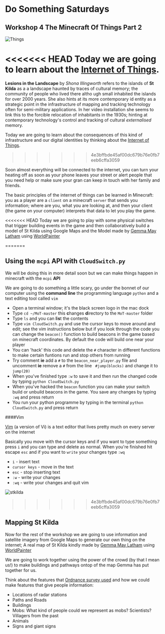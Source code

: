 # Do Something Saturdays

## Workshop 4 The Minecraft Of Things Part 2

![Things](http://36.media.tumblr.com/ab3d03e2a3ee6432030c4bbe6e943658/tumblr_n3vrhu2RYX1tytl75o1_500.jpg)

<<<<<<< HEAD
Today we are going to learn about the [Internet of Things](https://en.wikipedia.org/wiki/Internet_of_Things).
=======
**Lesions in the Landscape** by *Shona Illingworth* refers to the islands of **St Kilda** as a a landscape haunted by traces of cultural memory; the community of people who lived there altho
ugh small inhabited the islands for over 2000 years. She also hints at its more contemporary id
entity as a strategic point in the infrastructure of mapping and tracking technology often for semi-military applications. In her video installation she seems to link this to the forcible relocation of inhabitants in the 1930s; hinting at contemporary technology's control and tracking of cultural *externalised* memory. 

Today we are going to learn about the consequences of this kind of infrastructure and our digital identities by thinking about the [Internet of Things](https://en.wikipedia.org/wiki/Internet_of_Things).
>>>>>>> 4e3bffbde45af00dc679b76e0fb7eeb6cffa3059

Soon almost everything will be connected to the internet, you can turn your heating off as soon as your phone leaves your street or alert people that you need help or make sure your gran can keep in touch with her family and friends.

The basic principles of the internet of things can be learned in Minecraft: you as a player are a `client` on a minecraft `server` that sends you information; where are you, what you are looking at, and then your client (the game on your computer) interprets that data to let you play the game.

<<<<<<< HEAD
Today we are going to play with some physical switches that trigger building events in the game and then collaboratively build a model of St Kilda using Google Maps and the Model made by [Gemma May Latham](https://twitter.com/gemmamaylatham) using [WorldPainter](http://worldpainter.net/)


=======
## Using the `mcpi` API with `CloudSwitch.py`

We will be doing this in more detail soon but we can make things happen in minecraft with the `mcpi` **API**

We are going to do something a little scary, go under the bonnet of our computer using the **command line** the programming language `python` and a text editing tool called `vim`
 
 * Open a terminal window; it's the black screen logo in the mac dock
 * Type `cd ~/MoT-master` this **c**hanges **d**irectory to the `MoT-master` folder
 * Type `ls` and you can **l**i**s**t the contents 
 * Type `vim CloudSwitch.py` and use the cursor keys to move around and edit; see the vim instructions below but if you look through the code you can change the `beacon()` function to build beacons in the game based on minecraft coordinates. By default the code will build one near your player
 * You can 'hack' this code and delete the `#` character in different functions to make certain funtions run and stop others from running 
 * Try comment **ie** add a `#` to the `beacon_near_player.py` file and uncomment **ie** remove a `#` from the line ` #jump(blocks)` and change it to `jump(20)`  
 * When you've finished type `:w` to save it and then run the changed code by typing `python CloudSwitch.py`
 * When you've hacked the `beacon` function you can make your switch build or unbuild beacons in the game. You save any changes by typing `:wq` and press return
 * You run your python programme by typing in the terminal `python CloudSwitch.py` and press return

####Vim

[Vim](http://vim.rtorr.com/) (a version of Vi) is a text editor that lives pretty much on every server on the internet

Basically you move with the cursor keys and if you want to type something press `i` and you can type and delete as normal. When you're finished hit escape `esc` and if you want to `write` your changes type `:wq`  

 * `i` - insert text
 * `cursor keys` - move in the text
 * `esc` - stop inserting text
 * `:w` - write your changes
 * `:wq` - write your changes and quit vim

![stkilda](https://cloud.githubusercontent.com/assets/128456/10695131/fe4a3dde-7999-11e5-8d1d-287943fd217e.png)
>>>>>>> 4e3bffbde45af00dc679b76e0fb7eeb6cffa3059

## Mapping St Kilda

Now for the rest of the workshop we are going to use information and satellite imagery from Google Maps to generate our own thing on the internet; A real map of St Kilda kindly made by [Gemma May Latham](https://twitter.com/gemmamaylatham) using [WorldPainter](http://worldpainter.net/)

We are going to work together using the power of the crowd (by that I mean us!) to make buildings and pathways ontop of the map Gemma has put together for us.

Think about the features that [Ordnance survey used](http://www.ordnancesurvey.co.uk/innovate/developers/minecraft-map-britain.html) and how we could make features that give people information:
 
 * Locations of radar stations 
 * Paths and Roads
 * Buildings
 * Mobs: What kind of people could we represent as mobs? Scientists? Villagers from the past
 * Animals
 * Signs and giant signs

